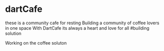 # dartCafe
these is a community cafe for resting
Building a community of coffee lovers in one space 
With DartCafe its always a heart and love for all 
#building solution

Working on the coffee soluton
